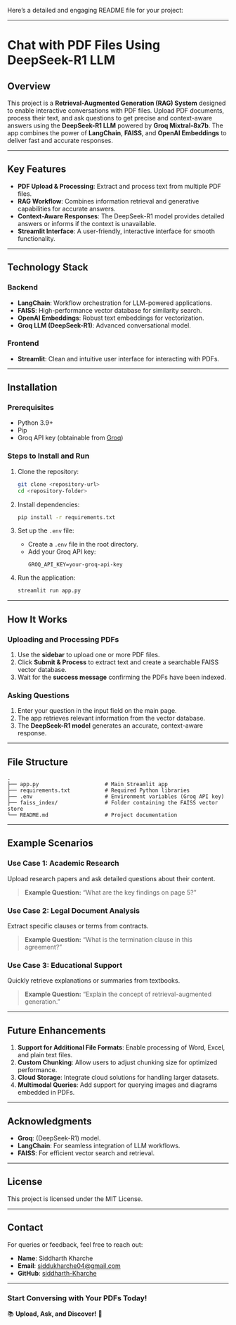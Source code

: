 Here’s a detailed and engaging README file for your project:

---

# **Chat with PDF Files Using DeepSeek-R1 LLM**

## **Overview**
This project is a **Retrieval-Augmented Generation (RAG) System** designed to enable interactive conversations with PDF files. Upload PDF documents, process their text, and ask questions to get precise and context-aware answers using the **DeepSeek-R1 LLM** powered by **Groq Mixtral-8x7b**. The app combines the power of **LangChain**, **FAISS**, and **OpenAI Embeddings** to deliver fast and accurate responses.

---

## **Key Features**
- **PDF Upload & Processing**: Extract and process text from multiple PDF files.
- **RAG Workflow**: Combines information retrieval and generative capabilities for accurate answers.
- **Context-Aware Responses**: The DeepSeek-R1 model provides detailed answers or informs if the context is unavailable.
- **Streamlit Interface**: A user-friendly, interactive interface for smooth functionality.

---

## **Technology Stack**

### **Backend**
- **LangChain**: Workflow orchestration for LLM-powered applications.
- **FAISS**: High-performance vector database for similarity search.
- **OpenAI Embeddings**: Robust text embeddings for vectorization.
- **Groq LLM (DeepSeek-R1)**: Advanced conversational model.

### **Frontend**
- **Streamlit**: Clean and intuitive user interface for interacting with PDFs.

---

## **Installation**

### **Prerequisites**
- Python 3.9+
- Pip
- Groq API key (obtainable from [Groq](https://www.groq.com/))

### **Steps to Install and Run**
1. Clone the repository:
   ```bash
   git clone <repository-url>
   cd <repository-folder>
   ```

2. Install dependencies:
   ```bash
   pip install -r requirements.txt
   ```

3. Set up the `.env` file:
   - Create a `.env` file in the root directory.
   - Add your Groq API key:
     ```env
     GROQ_API_KEY=your-groq-api-key
     ```

4. Run the application:
   ```bash
   streamlit run app.py
   ```

---

## **How It Works**

### **Uploading and Processing PDFs**
1. Use the **sidebar** to upload one or more PDF files.
2. Click **Submit & Process** to extract text and create a searchable FAISS vector database.
3. Wait for the **success message** confirming the PDFs have been indexed.

### **Asking Questions**
1. Enter your question in the input field on the main page.
2. The app retrieves relevant information from the vector database.
3. The **DeepSeek-R1 model** generates an accurate, context-aware response.

---

## **File Structure**
```
.
├── app.py                     # Main Streamlit app
├── requirements.txt           # Required Python libraries
├── .env                       # Environment variables (Groq API key)
├── faiss_index/               # Folder containing the FAISS vector store
└── README.md                  # Project documentation
```

---

## **Example Scenarios**

### **Use Case 1: Academic Research**
Upload research papers and ask detailed questions about their content.

> **Example Question:** “What are the key findings on page 5?”

### **Use Case 2: Legal Document Analysis**
Extract specific clauses or terms from contracts.

> **Example Question:** “What is the termination clause in this agreement?”

### **Use Case 3: Educational Support**
Quickly retrieve explanations or summaries from textbooks.

> **Example Question:** “Explain the concept of retrieval-augmented generation.”

---

## **Future Enhancements**
1. **Support for Additional File Formats**: Enable processing of Word, Excel, and plain text files.
2. **Custom Chunking**: Allow users to adjust chunking size for optimized performance.
3. **Cloud Storage**: Integrate cloud solutions for handling larger datasets.
4. **Multimodal Queries**: Add support for querying images and diagrams embedded in PDFs.

---

## **Acknowledgments**
- **Groq**:  (DeepSeek-R1) model.
- **LangChain**: For seamless integration of LLM workflows.
- **FAISS**: For efficient vector search and retrieval.

---

## **License**
This project is licensed under the MIT License.

---

## **Contact**
For queries or feedback, feel free to reach out:
- **Name**: Siddharth Kharche
- **Email**: [siddukharche04@gmail.com](mailto:siddukharche04@gmail.com)
- **GitHub**: [siddharth-Kharche](https://github.com/siddharth-Kharche)

---

### **Start Conversing with Your PDFs Today!**  
:books: **Upload, Ask, and Discover!** :speech_balloon:
